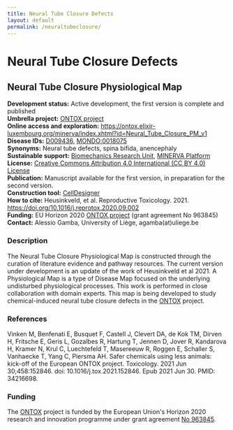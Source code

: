 ```yaml
---
title: Neural Tube Closure Defects
layout: default
permalink: /neuraltubeclosure/
---
```


# Neural Tube Closure Defects

## Neural Tube Closure Physiological Map

**Development status:** Active development, the first version is complete and published \
**Umbrella project:** [ONTOX project](https://ontox-project.eu/) \
**Online access and exploration:** <https://ontox.elixir-luxembourg.org/minerva/index.xhtml?id=Neural_Tube_Closure_PM_v1> \
**Disease IDs:** [D009436](https://id.nlm.nih.gov/mesh/D009436.html), [MONDO:0018075](https://id.nlm.nih.gov/mesh/D009436.html) \
**Synonyms:** Neural tube defects, spina bifida, anencephaly \
**Sustainable support:** [Biomechanics Research Unit](http://www.biomech.ulg.ac.be/), [MINERVA Platform](https://minerva.pages.uni.lu/) \
**License:** [Creative Commons Attribution 4.0 International (CC BY 4.0) License](https://creativecommons.org/licenses/by/4.0/) \
**Publication:** Manuscript available for the first version, in preparation for the second version. \
**Construction tool:** [CellDesigner](https://www.celldesigner.org/) \
**How to cite:** Heusinkveld, et al. Reproductive Toxicology. 2021. <https://doi.org/10.1016/j.reprotox.2020.09.002> \
**Funding:** EU Horizon 2020 [ONTOX project](https://ontox-project.eu/) (grant agreement No 963845) \
**Contact:** Alessio Gamba, University of Liège, agamba(at)uliege.be

### Description

The Neural Tube Closure Physiological Map is constructed through the curation of literature evidence and pathway resources. The current version under development is an update of the work of Heusinkveld et al 2021. A Physiological Map is a type of Disease Map focused on the underlying undisturbed physiological processes. This work is performed in close collaboration with domain experts. This map is being developed to study chemical-induced neural tube closure defects in the [ONTOX](https://ontox-project.eu/) project.

### References

Vinken M, Benfenati E, Busquet F, Castell J, Clevert DA, de Kok TM, Dirven H, Fritsche E, Geris L, Gozalbes R, Hartung T, Jennen D, Jover R, Kandarova H, Kramer N, Krul C, Luechtefeld T, Masereeuw R, Roggen E, Schaller S, Vanhaecke T, Yang C, Piersma AH. Safer chemicals using less animals: kick-off of the European ONTOX project. Toxicology. 2021 Jun 30;458:152846. doi: 10.1016/j.tox.2021.152846. Epub 2021 Jun 30. PMID: 34216698.

### Funding

The [ONTOX](https://ontox-project.eu/) project is funded by the European Union's Horizon 2020 research and innovation programme under grant agreement [No 963845](https://doi.org/10.3030/963845).
